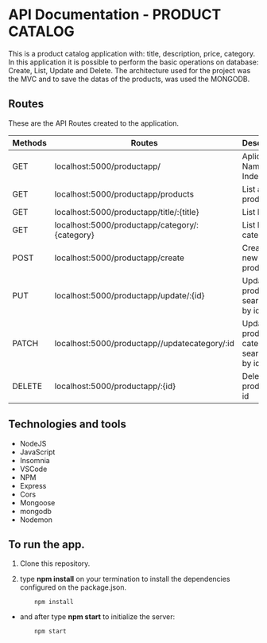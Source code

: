 # API Documentation - PRODUCT CATALOG

 This is a product catalog application with: title, description, price, category. In this application it is possible to perform the basic operations on database: Create, List, Update and Delete. The architecture used for the project was the MVC and to save the datas of the products, was used the MONGODB.



## Routes



These are the API Routes created to the application.

|Methods            |Routes                                      |  Description                       |
|-------------------|----------------------------------------------|----------------------------------|
|GET                |localhost:5000/productapp/                               | Aplication Name - Index                            |
|GET                |localhost:5000/productapp/products                        |List all products |           |            |
|GET                |localhost:5000/productapp/title/:{title}      |List by title       |
|GET                |localhost:5000/productapp/category/:{category} |List by category |       |
|POST               |localhost:5000/productapp/create              |Create a new product          |
|PUT                |localhost:5000/productapp/update/:{id}                  |Update a product searching by id       |
|PATCH                |localhost:5000/productapp//updatecategory/:id                  |Update a product's category searching by id       |
|DELETE             |localhost:5000/productapp/:{id}                  |Delete a product by id         |

## Technologies and tools

- NodeJS
- JavaScript
- Insomnia
- VSCode 
- NPM
- Express
- Cors
- Mongoose
- mongodb
- Nodemon

## To run the app.

1. Clone this repository.

2. type  **npm install** on your termination to install the dependencies configured on the package.json.

    ~~~Shell
        npm install
    ~~~


 - and after type **npm start** to initialize the server:
    ~~~Shell
        npm start
    ~~~
